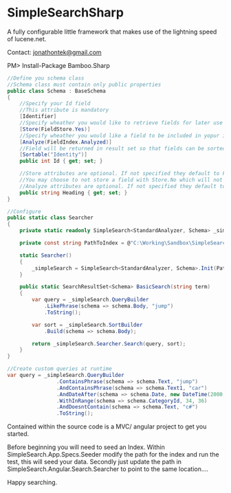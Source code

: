 SimpleSearchSharp
===========

A fully configurable little framework that makes use of the lightning speed of lucene.net.

Contact: jonathontek@gmail.com

PM> Install-Package Bamboo.Sharp

```csharp
//Define you schema class
//Schema class must contain only public properties
public class Schema : BaseSchema
{
	//Specify your Id field
	//This attribute is mandatory
	[Identifier]
	//Specify wheather you would like to retrieve fields for later use
	[Store(FieldStore.Yes)]
	//Specify wheather you would like a field to be included in yopur index
	[Analyze(FieldIndex.Analyzed)]
	//Field will be returned in result set so that fields can be sorted by
	[Sortable("Identity")]
	public int Id { get; set; }

	//Store attributes are optional. If not specified they default to FieldStore.Yes
	//You may choose to not store a field with Store.No which will not be returned in a result set
	//Analyze attributes are optional. If not specified they default to FieldIndex.Analyzed
	public string Heading { get; set; }
}

//Configure
public static class Searcher
{
	private static readonly SimpleSearch<StandardAnalyzer, Schema> _simpleSearch;

	private const string PathToIndex = @"C:\Working\Sandbox\SimpleSearch\Index";

	static Searcher()
	{
		_simpleSearch = SimpleSearch<StandardAnalyzer, Schema>.Init(PathToIndex);
	}

	public static SearchResultSet<Schema> BasicSearch(string term)
	{
		var query = _simpleSearch.QueryBuilder
			.LikePhrase(schema => schema.Body, "jump")
			.ToString();

		var sort = _simpleSearch.SortBuilder
			.Build(schema => schema.Body);

		return _simpleSearch.Searcher.Search(query, sort);
	}
}

//Create custom queries at runtime
var query = _simpleSearch.QueryBuilder
                .ContainsPhrase(schema => schema.Text, "jump")
                .AndContainsPhrase(schema => schema.Text1, "car")
                .AndDateAfter(schema => schema.Date, new DateTime(2000, 1, 1))
                .WithInRange(schema => schema.CategoryId, 34, 36)
                .AndDoesntContain(schema => schema.Text, "c#")
                .ToString();
```

Contained within the source code is a MVC/ angular project to get you started. 

Before beginning you will need to seed an Index. Within SimpleSearch.App.Specs.Seeder modify the path for the index and run the test, this will seed your data. Secondly just update the path in SimpleSearch.Angular.Search.Searcher to point to the same location....

Happy searching.
